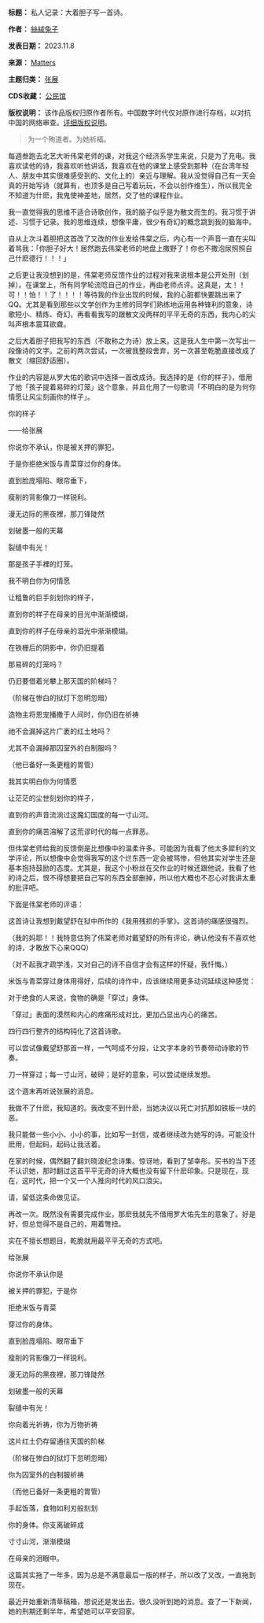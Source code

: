 

**标题：** 私人记录：大着胆子写一首诗。  

**作者：** [絲絨兔子](https://chinadigitaltimes.net/space/絲絨兔子)  

**发表日期：** 2023.11.8  

**来源：** [Matters](https://matters.town/@loveyou_rabbit/460178-%E7%A7%81%E4%BA%BA%E8%A8%98%E9%8C%84-%E5%A4%A7%E8%91%97%E8%86%BD%E5%AD%90%E5%AF%AB%E4%B8%80%E9%A6%96%E8%A9%A9-bafybeic2wo6nsoqmonzeunffihgvldgolmbtcmxv6jtm67n37sby4gfrea)  

**主题归类：** [张展](https://chinadigitaltimes.net/space/张展)  

**CDS收藏：** [公民馆](https://chinadigitaltimes.net/space/%E5%85%AC%E6%B0%91%E9%A6%86)  

**版权说明：** 该作品版权归原作者所有。中国数字时代仅对原作进行存档，以对抗中国的网络审查。[详细版权说明](https://chinadigitaltimes.net/chinese/copyright)。



> 
> 为一个殉道者。为她祈福。
> 
> 
> 


每週叁跑去北艺大听伟棠老师的课，对我这个经济系学生来说，只是为了充电。我喜欢读他的诗，我喜欢听他讲话，我喜欢在他的课堂上感受到那种（在台湾年轻人、朋友中其实很难感受到的、文化上的）亲近与理解。我从没觉得自己有一天会真的开始写诗（就算有，也顶多是自己写着玩玩，不会以创作维生），所以我完全不知道为什麽，我鬼使神差地，居然，交了他的课程作业。


我一直觉得我的思维不适合诗歌创作，我的脑子似乎是为散文而生的。我习惯于讲述、习惯于记录。我的思维连续，想像平庸，很少有奇幻的概念跳到我的脑海中。


自从上次斗着胆把这首改了又改的作业发给伟棠之后，内心有一个声音一直在尖叫着骂我：「你胆子好大！居然跑去伟棠老师的地盘上撒野了！你也不撒泡尿照照自己什麽德行！！！」


之后更让我没想到的是，伟棠老师反馈作业的过程对我来说根本是公开处刑（划掉）。在课堂上，所有同学轮流唸自己的作业，再由老师点评。这真是，太！！可！！怕！！了！！！！等待我的作业出现的时候，我的心脏都快要跳出来了QQ。尤其是看到那些以文学创作为主修的同学们熟练地运用各种锋利的意象，诗歌短小、精炼、奇幻，再看看我写的跟散文没两样的平平无奇的东西，我内心的尖叫声根本震耳欲聋。


之后大着胆子把我写的东西（不敢称之为诗）放上来。这是我人生中第一次写出一段像诗的文字。之前的两次尝试，一次被我整段舍弃，另一次甚至乾脆直接改成了散文（缩回舒适圈）。


作业的内容是从罗大佑的歌词中选择一首改成诗。我选择的是《你的样子》，借用了他「孩子提着易碎的灯笼」这个意象，并且化用了一句歌词「不明白的是为何你情愿让风尘刻画你的样子」。


你的样子  

——给张展  

你说你不承认，你是被关押的罪犯，  

于是你拒绝米饭与青菜穿过你的身体。  

直到脸庞塌陷、眼帘垂下，  

瘦削的背影像刀一样锐利。


漫无边际的黑夜裡，那刀锋陡然  

划破墨一般的天幕  

裂缝中有光！  

那是孩子手裡的灯笼。


我不明白你为何情愿  

让粗鲁的巨手刻划你的样子，  

直到你的样子在母亲的目光中渐渐模煳，  

直到你的样子在母亲的泪光中渐渐模煳。


在铁栅后的阴影中，你仍旧提着  

那易碎的灯笼吗？  

仍旧要借着光攀上那天国的阶梯吗？  

（阶梯在惨白的狱灯下忽明忽暗）


造物主将恩宠播撒于人间时，你仍旧在祈祷  

祂不会漏掉这片广袤的红土地吗？  

尤其不会漏掉那囚室外的白制服吗？  

（他已备好一条更粗的胃管）


我其实明白你为何情愿  

让茫茫的尘世刻划你的样子，  

直到你的声音流淌过这魔幻国度的每一寸山河。  

直到你的痛苦溶解了这荒谬时代的每一点罪恶。


但伟棠老师给我的反馈倒是比想像中的温柔许多。可能因为我看了他太多犀利的文学评论，所以想像中会觉得我写的这个烂东西一定会被骂惨，但他其实对学生还是基本抱持鼓励的态度。尤其是，我这个小粉丝在交作业的时候还跟他说，我看了他的诗之后，恨不得想要把自己写的东西全部删掉，所以他大概也不忍心对我讲太重的批评吧。


下面是伟棠老师的评语：


这首诗让我想到戴望舒在狱中所作的《我用残损的手掌》。这首诗的痛感很强烈。  

（我的妈耶！！我特意估狗了伟棠老师对戴望舒的所有评论，确认他没有不喜欢他的诗，才敢放下心来QQQ）  

（对不起我才疏学浅，又对自己的诗不自信才会有这样的怀疑，我忏悔。）


米饭与青菜穿过身体用得好，后续的诗作中，应该继续用更多动词延续这种感觉：  

对于绝食的人来说，食物的确是「穿过」身体。  

「穿过」表面的漠然和内心的疼痛形成对比，更加凸显出内心的痛苦。


四行四行整齐的结构钝化了这首诗歌。  

可以尝试像戴望舒那首一样，一气呵成不分段，让文字本身的节奏带动诗歌的节奏。


刀一样穿过；每一寸山河，破碎；是好的意象，可以尝试继续发想。


这个週末再听说张展的消息。


我做不了什麽，我知道的。我改变不到什麽，当她决议以死亡对抗那如铁板一块的恶。


我只能做一些小小、小小的事，比如写一封信，或者继续改为她写的诗。可能没什麽用，但起码，起码让我活着。


在家的时候，偶然翻了翻刘晓波纪念诗集。惊讶地，看到了邹幸彤。买书的当下还不认识她，那时翻过这首平平无奇的诗大概也没有留下什麽印象。只是现在，现在，这时代，把一个又一个人推向时代的风口浪尖。


请，留低这条命做见证。


再改一次。既然没有需要完成作业，那麽我就先不借用罗大佑先生的意象了。好是好，但总觉得不是自己的，用着彆扭。


实在不擅长想题目，乾脆就用最平平无奇的方式吧。


给张展


你说你不承认你是  

被关押的罪犯，于是你  

拒绝米饭与青菜  

穿过你的身体。  

直到脸庞塌陷、眼帘垂下  

瘦削的背影像刀一样锐利。  

漫无边际的黑夜裡，那刀锋陡然  

划破墨一般的天幕  

裂缝中有光！  

你向着光祈祷，你为万物祈祷  

这片红土仍存留通往天国的阶梯  

（阶梯在惨白的狱灯下忽明忽暗）  

你为囚室外的白制服祈祷  

（而他已备好一条更粗的胃管）  

手起饭落，食物如利刃般刻划  

你的身体。你支离破碎成  

寸寸山河，渐渐模煳  

在母亲的泪眼中。


这篇其实拖了一年多，因为总是不满意最后一版的样子，所以改了又改，一直拖到现在。


最近开始重新清草稿箱，想说还是发出去。很久没听到她的消息。查了一下新闻，她的刑期还剩半年，希望她可以平安回家。

